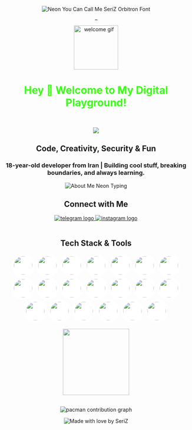 <p align="center">
  <img src="https://readme-typing-svg.demolab.com?font=Orbitron&weight=900&size=44&pause=1000&color=39FF14&center=true&vCenter=true&width=700&lines=You+Can+Call+Me+%F0%9F%91%A8+SeriZ+%F0%9F%A7%AA" alt="Neon You Can Call Me SeriZ Orbitron Font" />
</p>

<!-- Animated Gradient Divider -->
<p align="center">
  <img src="https://raw.githubusercontent.com/araSeriZ/araSeriZ/main/gradient-bar.gif" height="8" alt="gradient bar" />
</p>

<!-- Welcome Animated GIF - Your custom link -->
<p align="center">
  <img src="https://media0.giphy.com/media/v1.Y2lkPTc5MGI3NjExeWthMGh6Z29vNXM4OWRyMXkwcWR3cGRnNHU5eXRwYXRib2JuN2UwbSZlcD12MV9pbnRlcm5hbF9naWZfYnlfaWQmY3Q9Zw/FeVg8ViEczcxG/giphy.gif" height="120" alt="welcome gif" />
</p>

<h1 align="center"><span style="color:#39FF14;">Hey 👋 Welcome to My Digital Playground!</span></h1>

<br clear="both">

<!-- Name and tagline badge -->
<p align="center">
  <img src="https://img.shields.io/badge/I%27m%20Nima-%F0%9F%91%A8%20SeriZ-39FF14?style=for-the-badge&logo=github" />
</p>

<h2 align="center">Code, Creativity, Security & Fun</h2>
<h3 align="center">18-year-old developer from Iran | Building cool stuff, breaking boundaries, and always learning.</h3>

<!-- Animated About Me Card -->
<p align="center">
  <img src="https://readme-typing-svg.demolab.com?font=Fira+Code&weight=900&size=24&pause=1000&color=FF00CC&background=00000000&center=true&vCenter=true&width=700&lines=Web+%26+App+Developer;Security+Lover;Always+Learning;Always+Exploring;Creativity+is+my+superpower!" alt="About Me Neon Typing" />
</p>

<!-- Socials Animated -->
<h2 align="center">Connect with Me</h2>
<div align="center">
  <a href="https://t.me/SeriZdev" target="_blank">
    <img src="https://img.shields.io/badge/Telegram-0088CC?style=for-the-badge&logo=telegram&logoColor=white" alt="telegram logo" />
  </a>
  <a href="https://www.instagram.com/itzSeriZ" target="_blank">
    <img src="https://img.shields.io/badge/Instagram-E4405F?style=for-the-badge&logo=instagram&logoColor=white" alt="instagram logo" />
  </a>
</div>

<br>

<!-- Animated Tech Stack -->
<h2 align="center">Tech Stack & Tools</h2>
<div align="center">
  <!-- Each logo inside a rounded white circle with glow effect -->
  <img src="https://cdn.jsdelivr.net/gh/devicons/devicon/icons/codeigniter/codeigniter-plain-wordmark.svg" height="50" style="background:white; border-radius:50%; padding:6px;" />
  <img src="https://cdn.jsdelivr.net/gh/devicons/devicon/icons/csharp/csharp-original.svg" height="50" style="background:white; border-radius:50%; padding:6px;" />
  <img src="https://cdn.jsdelivr.net/gh/devicons/devicon/icons/cplusplus/cplusplus-original.svg" height="50" style="background:white; border-radius:50%; padding:6px;" />
  <img src="https://cdn.jsdelivr.net/gh/devicons/devicon/icons/c/c-original.svg" height="50" style="background:white; border-radius:50%; padding:6px;" />
  <img src="https://cdn.jsdelivr.net/gh/devicons/devicon/icons/html5/html5-original.svg" height="50" style="background:white; border-radius:50%; padding:6px;" />
  <img src="https://cdn.jsdelivr.net/gh/devicons/devicon/icons/css3/css3-original.svg" height="50" style="background:white; border-radius:50%; padding:6px;" />
  <img src="https://cdn.jsdelivr.net/gh/devicons/devicon/icons/java/java-original.svg" height="50" style="background:white; border-radius:50%; padding:6px;" />
  <img src="https://cdn.jsdelivr.net/gh/devicons/devicon/icons/javascript/javascript-original.svg" height="50" style="background:white; border-radius:50%; padding:6px;" />
  <img src="https://cdn.jsdelivr.net/gh/devicons/devicon/icons/python/python-original.svg" height="50" style="background:white; border-radius:50%; padding:6px;" />
  <img src="https://cdn.jsdelivr.net/gh/devicons/devicon/icons/php/php-original.svg" height="50" style="background:white; border-radius:50%; padding:6px;" />
  <img src="https://cdn.jsdelivr.net/gh/devicons/devicon/icons/django/django-plain.svg" height="50" style="background:white; border-radius:50%; padding:6px;" />
  <img src="https://cdn.jsdelivr.net/gh/devicons/devicon/icons/linux/linux-original.svg" height="50" style="background:white; border-radius:50%; padding:6px;" />
  <img src="https://cdn.jsdelivr.net/gh/devicons/devicon/icons/nestjs/nestjs-original.svg" height="50" style="background:white; border-radius:50%; padding:6px;" />
  <img src="https://cdn.jsdelivr.net/gh/devicons/devicon/icons/nextjs/nextjs-original.svg" height="50" style="background:white; border-radius:50%; padding:6px;" />
  <img src="https://cdn.jsdelivr.net/gh/devicons/devicon/icons/r/r-original.svg" height="50" style="background:white; border-radius:50%; padding:6px;" />
  <img src="https://cdn.jsdelivr.net/gh/devicons/devicon/icons/windows8/windows8-original.svg" height="50" style="background:white; border-radius:50%; padding:6px;" />
  <img src="https://cdn.jsdelivr.net/gh/devicons/devicon/icons/vim/vim-original.svg" height="50" style="background:white; border-radius:50%; padding:6px;" />
  <img src="https://cdn.jsdelivr.net/gh/devicons/devicon/icons/visualstudio/visualstudio-plain.svg" height="50" style="background:white; border-radius:50%; padding:6px;" />
  <img src="https://cdn.jsdelivr.net/gh/devicons/devicon/icons/vscode/vscode-original.svg" height="50" style="background:white; border-radius:50%; padding:6px;" />
  <img src="https://cdn.jsdelivr.net/gh/devicons/devicon/icons/gitlab/gitlab-original.svg" height="50" style="background:white; border-radius:50%; padding:6px;" />
</div>

<br>

<!-- Vibe GIF -->
<div align="center">
  <img height="180" src="https://media.giphy.com/media/v1.Y2lkPTc5MGI3NjExcHZvOTN0enZmMXJmNDZ6ejZlZjFucDM3cjkxOHppeHJ3MjJ5d2ljeSZlcD12MV9pbnRlcm5hbF9naWZfYnlfaWQmY3Q9Zw/H03PuVdwREB21ANkLX/giphy.gif"  />
</div>

<br>

<!-- Pacman Contribution Graph -->
<p align="center">
  <picture>
    <source media="(prefers-color-scheme: dark)" srcset="https://raw.githubusercontent.com/araSeriZ/araSeriZ/output/pacman-contribution-graph-dark.svg">
    <source media="(prefers-color-scheme: light)" srcset="https://raw.githubusercontent.com/araSeriZ/araSeriZ/output/pacman-contribution-graph.svg">
    <img alt="pacman contribution graph" src="https://raw.githubusercontent.com/araSeriZ/araSeriZ/output/pacman-contribution-graph.svg">
  </picture>
</p>

<!-- Footer Animated Heart - No style tag! -->
<p align="center">
  <img src="https://readme-typing-svg.demolab.com?font=Pacifico&weight=900&size=32&pause=1000&color=FF00CC&center=true&vCenter=true&width=370&lines=Made+with+%F0%9F%92%96+by+SeriZ" alt="Made with love by SeriZ" />
</p>
